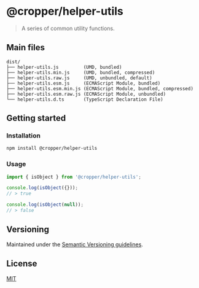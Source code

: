 # @cropper/helper-utils

> A series of common utility functions.

## Main files

```text
dist/
├── helper-utils.js         (UMD, bundled)
├── helper-utils.min.js     (UMD, bundled, compressed)
├── helper-utils.raw.js     (UMD, unbundled, default)
├── helper-utils.esm.js     (ECMAScript Module, bundled)
├── helper-utils.esm.min.js (ECMAScript Module, bundled, compressed)
├── helper-utils.esm.raw.js (ECMAScript Module, unbundled)
└── helper-utils.d.ts       (TypeScript Declaration File)
```

## Getting started

### Installation

```sh
npm install @cropper/helper-utils
```

### Usage

```js
import { isObject } from '@cropper/helper-utils';

console.log(isObject({}));
// > true

console.log(isObject(null));
// > false
```

## Versioning

Maintained under the [Semantic Versioning guidelines](https://semver.org/).

## License

[MIT](https://opensource.org/licenses/MIT)

